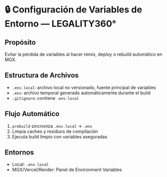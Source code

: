 # 🔒 Configuración de Variables de Entorno — LEGALITY360°

## Propósito
Evitar la pérdida de variables al hacer remix, deploy o rebuild automático en MGX.

## Estructura de Archivos
- `.env.local`: archivo local no versionado, fuente principal de variables
- `.env`: archivo temporal generado automáticamente durante el build
- `.gitignore`: contiene `.env.local`

## Flujo Automático
1. `prebuild` sincroniza `.env.local` → `.env`
2. Limpia caches y residuos de compilación
3. Ejecuta build limpio con variables aseguradas

## Entornos
- Local: `.env.local`
- MGX/Vercel/Render: Panel de Environment Variables